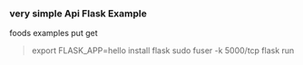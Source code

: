 ### very simple Api Flask Example

foods examples put get

> export FLASK_APP=hello
> install flask 
> sudo fuser -k 5000/tcp
> flask run
